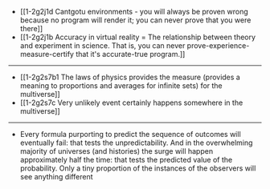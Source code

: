 - [[1-2g2j1d Cantgotu environments - you will always be proven wrong because no program will render it; you can never prove that you were there]]
- [[1-2g2j1b Accuracy in virtual reality = The relationship between theory and experiment in science. That is, you can never prove-experience-measure-certify that it's accurate-true program.]]
---
- [[1-2g2s7b1 The laws of physics provides the measure (provides a meaning to proportions and averages for infinite sets) for the multiverse]]
- [[1-2g2s7c Very unlikely event certainly happens somewhere in the multiverse]]
---
- Every formula purporting to predict the sequence of outcomes will eventually fail: that tests the unpredictability. And in the overwhelming majority of universes (and histories) the surge will happen approximately half the time: that tests the predicted value of the probability. Only a tiny proportion of the instances of the observers will see anything different
